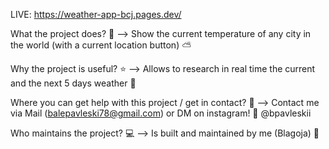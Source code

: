 LIVE: https://weather-app-bcj.pages.dev/

What the project does? 🤔 --> Show the current temperature of any city in the world (with a current location button) ⛅

Why the project is useful? ⭐ --> Allows to research in real time the current and the next 5 days weather 🎉

Where you can get help with this project / get in contact? 💌 --> Contact me via Mail (balepavleski78@gmail.com) or DM on instagram! 📩 @bpavleskii

Who maintains the project? 💻 --> Is built and maintained by me (Blagoja) 👋
 
